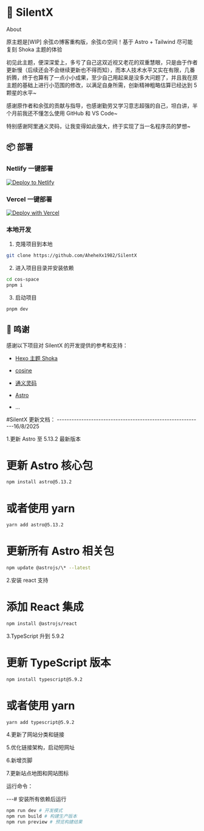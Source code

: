 # 🚀 SilentX

About

原主题是[WIP] 余弦の博客重构版，余弦の空间！基于 Astro + Tailwind 尽可能复刻 Shoka 主题的体验

初见此主题，便深深爱上，多亏了自己这双近视又老花的双重慧眼，只是由于作者更新慢（后续还会不会继续更新也不得而知），而本人技术水平又实在有限，几番折腾，终于也算有了一点小小成果，至少自己用起来是没多大问题了，并且我在原主题的基础上进行小范围的修改，以满足自身所需，创新精神粗略估算已经达到 5 颗星的水平~

感谢原作者和余弦的贡献与指导，也感谢勤劳又学习意志超强的自己，坦白讲，半个月前我还不懂怎么使用 GitHub 和 VS Code~

特别感谢阿里通义灵码，让我变得如此强大，终于实现了当一名程序员的梦想~

##

## 📦 部署

### Netlify 一键部署

[![Deploy to Netlify](https://www.netlify.com/img/deploy/button.svg)](https://app.netlify.com/start/deploy?repository=https://github.com/Ahehe1982/SilentX)

### Vercel 一键部署

[![Deploy with Vercel](https://vercel.com/button)](https://vercel.com/new/clone?repository-url=https%3A%2F%2Fgithub.com%2FAhehe1982%2FSilentX&project-name=my-SilentX&repository-name=my-SilentX)

### 本地开发

1. 克隆项目到本地

```bash
git clone https://github.com/AheheXx1982/SilentX
```

2. 进入项目目录并安装依赖

```bash
cd cos-space
pnpm i
```

3. 启动项目

```bash
pnpm dev
```

## 🙏 鸣谢

感谢以下项目对 SilentX 的开发提供的参考和支持：

- [Hexo 主题 Shoka](https://shoka.lostyu.me/computer-science/note/theme-shoka-doc/)
- [cosine](https://github.com/cosZone/cos-space)
- [通义灵码](https://tongyi.aliyun.com/)
- [Astro](https://astro.build/)

- ...

#SilentX 更新文档：
------------------------------------------------------------16/8/2025

1.更新 Astro 至 5.13.2 最新版本

# 更新 Astro 核心包

```bash
npm install astro@5.13.2
```

# 或者使用 yarn

```bash
yarn add astro@5.13.2
```

# 更新所有 Astro 相关包

```bash
npm update @astrojs/\* --latest
```

2.安装 react 支持

# 添加 React 集成

```bash
npm install @astrojs/react
```

3.TypeScript 升到 5.9.2

# 更新 TypeScript 版本

```bash
npm install typescript@5.9.2
```

# 或者使用 yarn

```bash
yarn add typescript@5.9.2
```

4.更新了网站分类和链接

5.优化链接架构，启动短网址

6.新增页脚

7.更新站点地图和网站图标

运行命令：

---# 安装所有依赖后运行

```bash
npm run dev # 开发模式
npm run build # 构建生产版本
npm run preview # 预览构建结果
```

